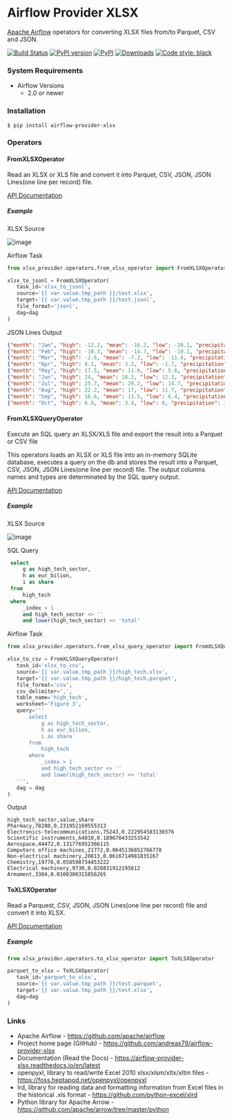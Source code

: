# Airflow Provider XLSX

[Apache Airflow](https://github.com/apache/airflow) operators for converting XLSX files from/to Parquet, CSV and JSON.

[![Build Status](https://github.com/andreax79/airflow-provider-xlsx/workflows/Tests/badge.svg)](https://github.com/andreax79/airflow-provider-xlsx/actions)
[![PyPI version](https://badge.fury.io/py/airflow-provider-xlsx.svg)](https://badge.fury.io/py/airflow-provider-xlsx)
[![PyPI](https://img.shields.io/pypi/pyversions/airflow-provider-xlsx.svg)](https://pypi.org/project/airflow-provider-xlsx)
[![Downloads](https://pepy.tech/badge/airflow-provider-xlsx/month)](https://pepy.tech/project/airflow-provider-xlsx)
[![Code style: black](https://img.shields.io/badge/code%20style-black-000000.svg)](https://github.com/psf/black)

### System Requirements

* Airflow Versions
    * 2.0 or newer

### Installation

```console
$ pip install airflow-provider-xlsx
```

### Operators

#### FromXLSXOperator

Read an XLSX or XLS file and convert it into Parquet, CSV, JSON, JSON Lines(one line per record) file.

[API Documentation](https://airflow-provider-xlsx.readthedocs.io/en/latest/#module-xlsx_provider.operators.from_xlsx_operator)

##### Example

XLSX Source

![image](https://user-images.githubusercontent.com/1288154/130972144-e33f01af-2f9a-4e34-803a-907324a7adbf.png)

Airflow Task

```python
from xlsx_provider.operators.from_xlsx_operator import FromXLSXOperator

xlsx_to_jsonl = FromXLSXOperator(
   task_id='xlsx_to_jsonl',
   source='{{ var.value.tmp_path }}/test.xlsx',
   target='{{ var.value.tmp_path }}/test.jsonl',
   file_format='jsonl',
   dag=dag
)
```

JSON Lines Output

```json
{"month": "Jan", "high": -12.2, "mean": -16.2, "low": -20.1, "precipitation": 19}
{"month": "Feb", "high": -10.3, "mean": -14.7, "low": -19.1, "precipitation": 14}
{"month": "Mar", "high": -2.6, "mean": -7.2, "low": -11.8, "precipitation": 15}
{"month": "Apr", "high": 8.1, "mean": 3.2, "low": -1.7, "precipitation": 24}
{"month": "May", "high": 17.5, "mean": 11.6, "low": 5.6, "precipitation": 36}
{"month": "Jun", "high": 24, "mean": 18.2, "low": 12.3, "precipitation": 58}
{"month": "Jul", "high": 25.7, "mean": 20.2, "low": 14.7, "precipitation": 72}
{"month": "Aug", "high": 22.2, "mean": 17, "low": 11.7, "precipitation": 66}
{"month": "Sep", "high": 16.6, "mean": 11.5, "low": 6.4, "precipitation": 44}
{"month": "Oct", "high": 6.8, "mean": 3.4, "low": 0, "precipitation": 38}
```

#### FromXLSXQueryOperator

Execute an SQL query an XLSX/XLS file and export the result into a Parquet or CSV file

This operators loads an XLSX or XLS file into an in-memory SQLite database, executes a query on the db and stores the result into a Parquet, CSV, JSON, JSON Lines(one line per record) file. The output columns names and types are determinated by the SQL query output.

[API Documentation](https://airflow-provider-xlsx.readthedocs.io/en/latest/#xlsx-provider-operators-operators-from-xlsx-query-operator)

##### Example

XLSX Source

![image](https://user-images.githubusercontent.com/1288154/130963470-f7f05ca0-a952-47e1-86ec-c6cd322746f6.png)

SQL Query

```sql
 select
     g as high_tech_sector,
     h as eur_bilion,
     i as share
 from
     high_tech
 where
     _index > 1
     and high_tech_sector <> ''
     and lower(high_tech_sector) <> 'total'
```

Airflow Task

```python
from xlsx_provider.operators.from_xlsx_query_operator import FromXLSXQueryOperator

xlsx_to_csv = FromXLSXQueryOperator(
   task_id='xlsx_to_csv',
   source='{{ var.value.tmp_path }}/high_tech.xlsx',
   target='{{ var.value.tmp_path }}/high_tech.parquet',
   file_format='csv',
   csv_delimiter=',',
   table_name='high_tech',
   worksheet='Figure 3',
   query='''
       select
           g as high_tech_sector,
           h as eur_bilion,
           i as share
       from
           high_tech
       where
           _index > 1
           and high_tech_sector <> ''
           and lower(high_tech_sector) <> 'total'
   ''',
   dag = dag
)
```

Output

```
high_tech_sector,value,share
Pharmacy,78280,0.231952169555313
Electronics-telecommunications,75243,0.222954583130376
Scientific instruments,64010,0.189670433253542
Aerospace,44472,0.131776952366115
Computers office machines,21772,0.0645136852766778
Non-electrical machinery,20813,0.0616714981835167
Chemistry,19776,0.058598734453222
Electrical machinery,9730,0.028831912195612
Armament,3384,0.0100300315856265
```

#### ToXLSXOperator

Read a Parquest, CSV, JSON, JSON Lines(one line per record) file and convert it into XLSX.

[API Documentation](https://airflow-provider-xlsx.readthedocs.io/en/latest/#xlsx-provider-operators-operators-to-xlsx-operator)

##### Example

```python
from xlsx_provider.operators.to_xlsx_operator import ToXLSXOperator

parquet_to_xlsx = ToXLSXOperator(
   task_id='parquet_to_xlsx',
   source='{{ var.value.tmp_path }}/test.parquet',
   target='{{ var.value.tmp_path }}/test.xlsx',
   dag=dag
)

```

### Links

* Apache Airflow - https://github.com/apache/airflow
* Project home page (GitHub) - https://github.com/andreax79/airflow-provider-xlsx
* Documentation (Read the Docs) - https://airflow-provider-xlsx.readthedocs.io/en/latest
* openpyxl, library to read/write Excel 2010 xlsx/xlsm/xltx/xltm files - https://foss.heptapod.net/openpyxl/openpyxl
* lrd, library for reading data and formatting information from Excel files in the historical .xls format - https://github.com/python-excel/xlrd
* Python library for Apache Arrow - https://github.com/apache/arrow/tree/master/python
